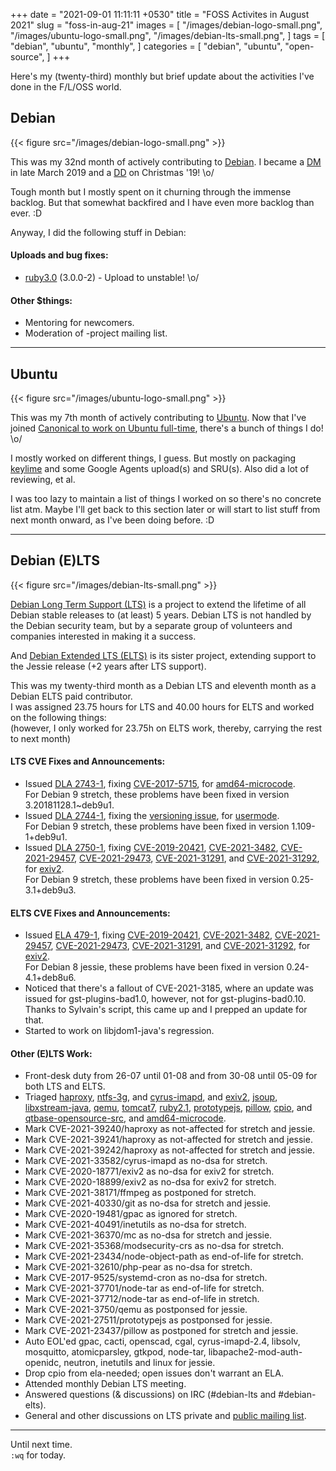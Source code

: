 +++
date = "2021-09-01 11:11:11 +0530"
title = "FOSS Activites in August 2021"
slug = "foss-in-aug-21"
images = [
    "/images/debian-logo-small.png",
    "/images/ubuntu-logo-small.png",
    "/images/debian-lts-small.png",
]
tags = [
    "debian",
    "ubuntu",
    "monthly",
]
categories = [
    "debian",
    "ubuntu",
    "open-source",
]
+++

Here's my (twenty-third) monthly but brief update about the activities I've done in the F/L/OSS world.

## Debian
{{< figure src="/images/debian-logo-small.png" >}}

This was my 32nd month of actively contributing to [Debian](https://www.debian.org/).
I became a [DM](https://wiki.debian.org/DebianMaintainer) in late March 2019 and a [DD](https://wiki.debian.org/DebianDeveloper) on Christmas '19! \o/

Tough month but I mostly spent on it churning through the immense backlog. But that
somewhat backfired and I have even more backlog than ever. :D

Anyway, I did the following stuff in Debian:

#### Uploads and bug fixes:

- [ruby3.0](https://tracker.debian.org/pkg/ruby3.0) (3.0.0-2) - Upload to unstable! \o/

#### Other $things:

- Mentoring for newcomers.
- Moderation of -project mailing list.

---

## Ubuntu
{{< figure src="/images/ubuntu-logo-small.png" >}}

This was my 7th month of actively contributing to [Ubuntu](https://ubuntu.com/about).
Now that I've joined [Canonical to work on Ubuntu full-time](https://utkarsh2102.com/posts/hello-canonical/), there's a bunch of things I do! \o/

I mostly worked on different things, I guess. But mostly on packaging [keylime](https://github.com/utkarsh2102/python-keylime) and some Google Agents upload(s) and SRU(s). Also did a lot of reviewing, et al.

I was too lazy to maintain a list of things I worked on so there's no concrete list atm. Maybe I'll get back to this section later or will start to list stuff from next month onward, as I've been doing before. :D

---

## Debian (E)LTS
{{< figure src="/images/debian-lts-small.png" >}}

[Debian Long Term Support (LTS)](https://www.freexian.com/en/services/debian-lts.html) is a project to extend the lifetime of all Debian stable releases to (at least) 5 years. Debian LTS is not handled by the Debian security team, but by a separate group of volunteers and companies interested in making it a success.  

And [Debian Extended LTS (ELTS)](https://deb.freexian.com/extended-lts) is its sister project, extending support to the Jessie release (+2 years after LTS support).

This was my twenty-third month as a Debian LTS and eleventh month as a Debian ELTS paid contributor.  
I was assigned 23.75 hours for LTS and 40.00 hours for ELTS and worked on the following things:  
(however, I only worked for 23.75h on ELTS work, thereby, carrying the rest to next month)

#### LTS CVE Fixes and Announcements:

- Issued [DLA 2743-1](https://lists.debian.org/debian-lts-announce/2021/08/msg00019.html), fixing [CVE-2017-5715](https://security-tracker.debian.org/tracker/CVE-2017-5715), for [amd64-microcode](https://tracker.debian.org/pkg/amd64-microcode).  
  For Debian 9 stretch, these problems have been fixed in version 3.20181128.1~deb9u1.
- Issued [DLA 2744-1](https://lists.debian.org/debian-lts-announce/2021/08/msg00021.html), fixing the [versioning issue](https://bugs.debian.org/991808), for [usermode](https://tracker.debian.org/pkg/usermode).  
  For Debian 9 stretch, these problems have been fixed in version 1.109-1+deb9u1.
- Issued [DLA 2750-1](https://lists.debian.org/debian-lts-announce/2021/08/msg00028.html), fixing [CVE-2019-20421](https://security-tracker.debian.org/tracker/CVE-2019-20421), [CVE-2021-3482](https://security-tracker.debian.org/tracker/CVE-2021-3482), [CVE-2021-29457](https://security-tracker.debian.org/tracker/CVE-2021-29457), [CVE-2021-29473](https://security-tracker.debian.org/tracker/CVE-2021-29473), [CVE-2021-31291](https://security-tracker.debian.org/tracker/CVE-2021-31291), and [CVE-2021-31292](https://security-tracker.debian.org/tracker/CVE-2021-31292), for [exiv2](https://tracker.debian.org/pkg/exiv2).  
  For Debian 9 stretch, these problems have been fixed in version 0.25-3.1+deb9u3.

#### ELTS CVE Fixes and Announcements:

- Issued [ELA 479-1](https://deb.freexian.com/extended-lts/updates/ela-479-1-exiv2/), fixing [CVE-2019-20421](https://security-tracker.debian.org/tracker/CVE-2019-20421), [CVE-2021-3482](https://security-tracker.debian.org/tracker/CVE-2021-3482), [CVE-2021-29457](https://security-tracker.debian.org/tracker/CVE-2021-29457), [CVE-2021-29473](https://security-tracker.debian.org/tracker/CVE-2021-29473), [CVE-2021-31291](https://security-tracker.debian.org/tracker/CVE-2021-31291), and [CVE-2021-31292](https://security-tracker.debian.org/tracker/CVE-2021-31292), for [exiv2](https://tracker.debian.org/pkg/exiv2).  
  For Debian 8 jessie, these problems have been fixed in version 0.24-4.1+deb8u6.
- Noticed that there's a fallout of CVE-2021-3185, where an update was issued for gst-plugins-bad1.0, however, not for gst-plugins-bad0.10.  
  Thanks to Sylvain's script, this came up and I prepped an update for that.
- Started to work on libjdom1-java's regression.

#### Other (E)LTS Work:

- Front-desk duty from 26-07 until 01-08 and from 30-08 until 05-09 for both LTS and ELTS.
- Triaged [haproxy](https://tracker.debian.org/pkg/haproxy),
[ntfs-3g](https://tracker.debian.org/pkg/ntfs-3g), and
[cyrus-imapd](https://tracker.debian.org/pkg/cyrus-imapd), and
[exiv2](https://tracker.debian.org/pkg/exiv2),
[jsoup](https://tracker.debian.org/pkg/jsoup),
[libxstream-java](https://tracker.debian.org/pkg/libxstream-java),
[qemu](https://tracker.debian.org/pkg/qemu),
[tomcat7](https://tracker.debian.org/pkg/tomcat7),
[ruby2.1](https://tracker.debian.org/pkg/ruby2.1),
[prototypejs](https://tracker.debian.org/pkg/prototypejs),
[pillow](https://tracker.debian.org/pkg/pillow),
[cpio](https://tracker.debian.org/pkg/cpio), and
[qtbase-opensource-src](https://tracker.debian.org/pkg/qtbase-opensource-src), and
[amd64-microcode](https://tracker.debian.org/pkg/amd64-microcode).
- Mark CVE-2021-39240/haproxy as not-affected for stretch and jessie.
- Mark CVE-2021-39241/haproxy as not-affected for stretch and jessie.
- Mark CVE-2021-39242/haproxy as not-affected for stretch and jessie.
- Mark CVE-2021-33582/cyrus-imapd as no-dsa for stretch.
- Mark CVE-2020-18771/exiv2 as no-dsa for exiv2 for stretch.
- Mark CVE-2020-18899/exiv2 as no-dsa for exiv2 for stretch.
- Mark CVE-2021-38171/ffmpeg as postponed for stretch.
- Mark CVE-2021-40330/git as no-dsa for stretch and jessie.
- Mark CVE-2020-19481/gpac as ignored for stretch.
- Mark CVE-2021-40491/inetutils as no-dsa for stretch.
- Mark CVE-2021-36370/mc as no-dsa for stretch and jessie.
- Mark CVE-2021-35368/modsecurity-crs as no-dsa for stretch.
- Mark CVE-2021-23434/node-object-path as end-of-life for stretch.
- Mark CVE-2021-32610/php-pear as no-dsa for stretch.
- Mark CVE-2017-9525/systemd-cron as no-dsa for stretch.
- Mark CVE-2021-37701/node-tar as end-of-life for stretch.
- Mark CVE-2021-37712/node-tar as end-of-life in stretch.
- Mark CVE-2021-3750/qemu as postponsed for jessie.
- Mark CVE-2021-27511/prototypejs as postponsed for jessie.
- Mark CVE-2021-23437/pillow as postponed for stretch and jessie.
- Auto EOL'ed gpac, cacti, openscad, cgal, cyrus-imapd-2.4, libsolv, mosquitto, atomicparsley, gtkpod, node-tar, libapache2-mod-auth-openidc, neutron, inetutils and linux for jessie.
- Drop cpio from ela-needed; open issues don't warrant an ELA.
- Attended monthly Debian LTS meeting.
- Answered questions (& discussions) on IRC (#debian-lts and #debian-elts).
- General and other discussions on LTS private and [public mailing list](https://lists.debian.org/debian-lts/2021/08/threads.html).

---

Until next time.  
`:wq` for today.
